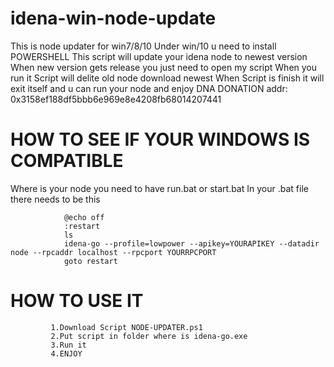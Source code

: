 # idena-win-node-update
This is node updater for win7/8/10
Under win/10 u need to install POWERSHELL
This script will update your idena node to newest version
When new version gets release you just need to open my script
When you run it 
Script will delite old node download newest 
When Script is finish it will exit itself and u can run your node 
and enjoy
DNA DONATION addr: 0x3158ef188df5bbb6e969e8e4208fb68014207441
# HOW TO SEE IF YOUR WINDOWS IS COMPATIBLE
Where is your node you need to have run.bat or start.bat
In your .bat file there needs to be this


                @echo off
                :restart
                ls
                idena-go --profile=lowpower --apikey=YOURAPIKEY --datadir node --rpcaddr localhost --rpcport YOURRPCPORT
                goto restart





# HOW TO USE IT
             1.Download Script NODE-UPDATER.ps1
             2.Put script in folder where is idena-go.exe
             3.Run it
             4.ENJOY
